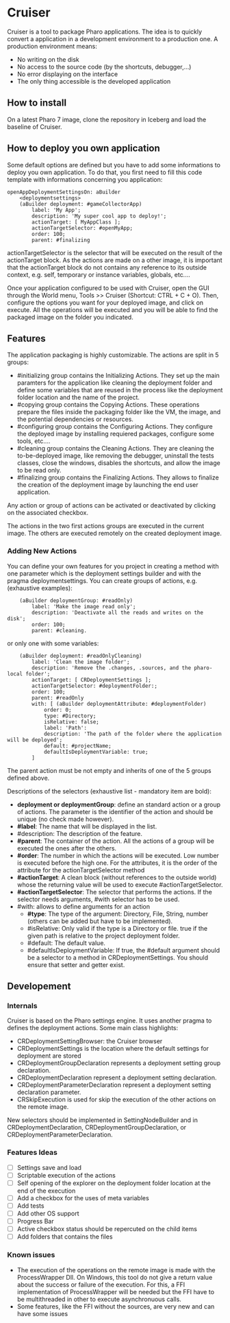 # Cruiser

Cruiser is a tool to package Pharo applications.
The idea is to quickly convert a application in a development environment to a production one.
A production environment means:
- No writing on the disk
- No access to the source code (by the shortcuts, debugger,...)
- No error displaying on the interface
- The only thing accessible is the developed application 

## How to install

On a latest Pharo 7 image, clone the repository in Iceberg and load the baseline of Cruiser.

## How to deploy you own application

Some default options are defined but you have to add some informations to deploy you own application. To do that, you first need to fill this code template with informations concerning you application:

```smalltalk
openAppDeploymentSettingsOn: aBuilder
	<deploymentsettings>
	(aBuilder deployment: #gameCollectorApp)
		label: 'My App';
		description: 'My super cool app to deploy!';
		actionTarget: [ MyAppClass ];
		actionTargetSelector: #openMyApp;
		order: 100;
		parent: #finalizing 
```

actionTargetSelector is the selector that will be executed on the result of the actionTarget block.
As the actions are made on a other image, it is important that the actionTarget block do not contains any reference to its outside context, e.g. self, temporary or instance variables, globals, etc....

Once your application configured to be used with Cruiser, open the GUI through the World menu, Tools >> Cruiser (Shortcut: CTRL + C + O).
Then, configure the options you want for your deployed image, and click on execute. All the operations will be executed and you will be able to find the packaged image on the folder you indicated.


## Features

The application packaging is highly customizable. The actions are split in 5 groups:

- #initializing group contains the  Initializing Actions. They set up the main paramters for the application like cleaning the deployment folder and define some variables that are reused in the process like the deployment folder location and the name of the project.
- #copying group contains the Copying Actions. These operations prepare the files inside the packaging folder like the VM, the image, and the potential dependencies or resources.
- #configuring group contains  the Configuring Actions. They configure the deployed image by installing requiered packages, configure some tools, etc....
- #cleaning group contains the Cleaning Actions. They are cleaning the to-be-deployed image, like removing the debugger, uninstall the tests classes, close the windows, disables the shortcuts, and allow the image to be read only.
- #finalizing group contains the Finalizing Actions. They allows to finalize the creation of the deployment image by launching the end user application.

Any action or group of actions can be activated or deactivated by clicking on the associated checkbox.

The actions in the two first actions groups are executed in the current image. The others are executed remotely on the created deployment image.

### Adding New Actions

You can define your own features for you project in creating a method with one parameter which is the deployment settings builder and with the pragma deploymentsettings.
You can create groups of actions, e.g. (exhaustive examples):
```smalltalk
	(aBuilder deploymentGroup: #readOnly)
		label: 'Make the image read only';
		description: 'Deactivate all the reads and writes on the disk';
		order: 100;
		parent: #cleaning.
```
or only one with some variables:
```smalltalk
	(aBuilder deployment: #readOnlyCleaning)
		label: 'Clean the image folder';
		description: 'Remove the .changes, .sources, and the pharo-local folder';
		actionTarget: [ CRDeploymentSettings ];
		actionTargetSelector: #deploymentFolder:;
		order: 100;
		parent: #readOnly
		with: [ (aBuilder deploymentAttribute: #deploymentFolder)
			order: 0;
			type: #Directory;
			isRelative: false;
			label: 'Path':
			description: 'The path of the folder where the application will be deployed';
			default: #projectName;
			defaultIsDeploymentVariable: true;
		]
```
The parent action must be not empty and inherits of one of the 5 groups defined above.

Descriptions of the selectors (exhaustive list - mandatory item are bold):
- **deployment or deploymentGroup**: define an standard action or a group of actions. The parameter is the identifier of the action and should be unique (no check made however). 
- **#label**: The name that will be displayed in the list.
- #description: The description of the feature.
- **#parent**: The container of the action. All the actions of a group will be executed the ones after the others.
- **#order**: The number in which the actions will be executed. Low number is executed before the high one. For the attributes, it is the order of the attribute for the actionTargetSelector method
- **#actionTarget**: A clean block (without references to the outside world) whose the returning value will be used to execute #actionTargetSelector. 
- **#actionTargetSelector**: The selector that performs the actions. If the selector needs arguments, #with selector has to be used.
- #with: allows to define arguments for an action 
	- **#type**: The type of the argument: Directory, File, String, number (others can be added but have to be implemented).
	- #isRelative: Only valid if the type is a Directory or file. true if the given path is relative to the project deployment folder.
	- #default: The default value.
	- #defaultIsDeploymentVariable: If true, the #default argument should be a selector to a method in CRDeploymentSettings. You should ensure that setter and getter exist.

## Developement 

### Internals

Cruiser is based on the Pharo settings engine. It uses another pragma to defines the deployment actions.
Some main class highlights:
- CRDeploymentSettingBrowser: the Cruiser browser 
- CRDeploymentSettings is the location where the default settings for deployment are stored
- CRDeploymentGroupDeclaration represents a deployment setting group declaration. 
- CRDeploymentDeclaration represent a deployment setting declaration. 
- CRDeploymentParameterDeclaration represent a deployment setting declaration parameter. 
- CRSkipExecution is used for skip the execution of the other actions on the remote image.

New selectors should be implemented in SettingNodeBuilder and in CRDeploymentDeclaration, CRDeploymentGroupDeclaration, or CRDeploymentParameterDeclaration.

### Features Ideas

- [ ] Settings save and load
- [ ] Scriptable execution of the actions 
- [ ] Self opening of the explorer on the deployment folder location at the end of the execution
- [ ] Add a checkbox for the uses of meta variables
- [ ] Add tests
- [ ] Add other OS support
- [ ] Progress Bar
- [ ] Active checkbox status should be repercuted on the child items
- [ ] Add folders that contains the files

### Known issues

- The execution of the operations on the remote image is made with the ProcessWrapper Dll. On Windows, this tool do not give a return value about the success or failure of the execution. For this, a FFI implementation of ProcessWrapper will be needed but the FFI have to be multithreaded in other to execute asynchronuous calls.
- Some features, like the FFI without the sources, are very new and can have some issues

